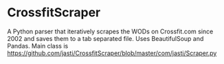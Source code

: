 CrossfitScraper
===============

A Python parser that iteratively scrapes the WODs on Crossfit.com since 2002 and saves them to a tab separated file. Uses BeautifulSoup and Pandas.
Main class is https://github.com/jasti/CrossfitScraper/blob/master/com/jasti/Scraper.py
